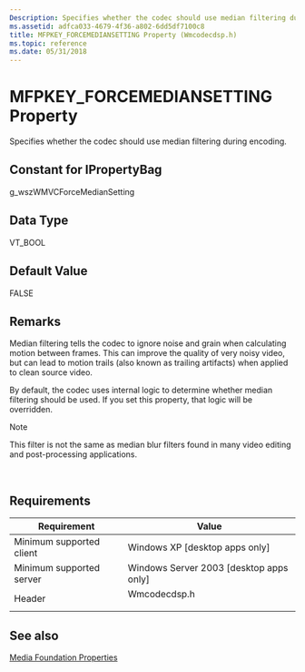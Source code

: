 ```yaml
---
Description: Specifies whether the codec should use median filtering during encoding.
ms.assetid: adfca033-4679-4f36-a802-6dd5df7100c8
title: MFPKEY_FORCEMEDIANSETTING Property (Wmcodecdsp.h)
ms.topic: reference
ms.date: 05/31/2018
---
```


# MFPKEY\_FORCEMEDIANSETTING Property

Specifies whether the codec should use median filtering during encoding.

## Constant for IPropertyBag

g\_wszWMVCForceMedianSetting

## Data Type

VT\_BOOL

## Default Value

FALSE

## Remarks

Median filtering tells the codec to ignore noise and grain when calculating motion between frames. This can improve the quality of very noisy video, but can lead to motion trails (also known as trailing artifacts) when applied to clean source video.

By default, the codec uses internal logic to determine whether median filtering should be used. If you set this property, that logic will be overridden.

> [!Note]  
> This filter is not the same as median blur filters found in many video editing and post-processing applications.

 

## Requirements



| Requirement | Value |
|-------------------------------------|-----------------------------------------------------------------------------------------|
| Minimum supported client<br/> | Windows XP \[desktop apps only\]<br/>                                             |
| Minimum supported server<br/> | Windows Server 2003 \[desktop apps only\]<br/>                                    |
| Header<br/>                   | <dl> <dt>Wmcodecdsp.h</dt> </dl> |



## See also

<dl> <dt>

[Media Foundation Properties](media-foundation-properties.md)
</dt> </dl>

 

 




